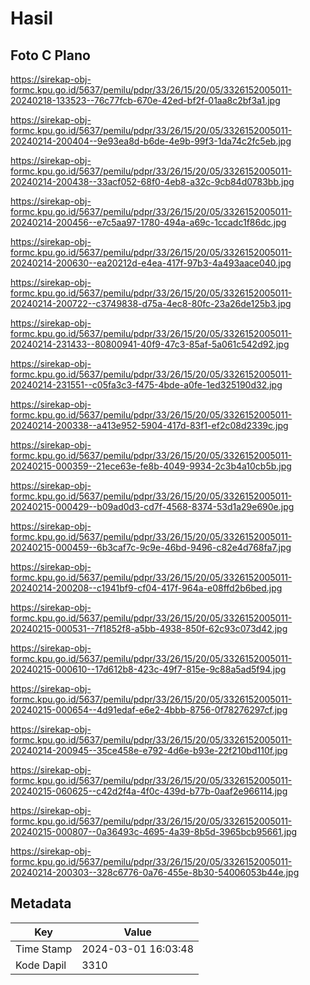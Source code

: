 # Hasil

## Foto C Plano

https://sirekap-obj-formc.kpu.go.id/5637/pemilu/pdpr/33/26/15/20/05/3326152005011-20240218-133523--76c77fcb-670e-42ed-bf2f-01aa8c2bf3a1.jpg

https://sirekap-obj-formc.kpu.go.id/5637/pemilu/pdpr/33/26/15/20/05/3326152005011-20240214-200404--9e93ea8d-b6de-4e9b-99f3-1da74c2fc5eb.jpg

https://sirekap-obj-formc.kpu.go.id/5637/pemilu/pdpr/33/26/15/20/05/3326152005011-20240214-200438--33acf052-68f0-4eb8-a32c-9cb84d0783bb.jpg

https://sirekap-obj-formc.kpu.go.id/5637/pemilu/pdpr/33/26/15/20/05/3326152005011-20240214-200456--e7c5aa97-1780-494a-a69c-1ccadc1f86dc.jpg

https://sirekap-obj-formc.kpu.go.id/5637/pemilu/pdpr/33/26/15/20/05/3326152005011-20240214-200630--ea20212d-e4ea-417f-97b3-4a493aace040.jpg

https://sirekap-obj-formc.kpu.go.id/5637/pemilu/pdpr/33/26/15/20/05/3326152005011-20240214-200722--c3749838-d75a-4ec8-80fc-23a26de125b3.jpg

https://sirekap-obj-formc.kpu.go.id/5637/pemilu/pdpr/33/26/15/20/05/3326152005011-20240214-231433--80800941-40f9-47c3-85af-5a061c542d92.jpg

https://sirekap-obj-formc.kpu.go.id/5637/pemilu/pdpr/33/26/15/20/05/3326152005011-20240214-231551--c05fa3c3-f475-4bde-a0fe-1ed325190d32.jpg

https://sirekap-obj-formc.kpu.go.id/5637/pemilu/pdpr/33/26/15/20/05/3326152005011-20240214-200338--a413e952-5904-417d-83f1-ef2c08d2339c.jpg

https://sirekap-obj-formc.kpu.go.id/5637/pemilu/pdpr/33/26/15/20/05/3326152005011-20240215-000359--21ece63e-fe8b-4049-9934-2c3b4a10cb5b.jpg

https://sirekap-obj-formc.kpu.go.id/5637/pemilu/pdpr/33/26/15/20/05/3326152005011-20240215-000429--b09ad0d3-cd7f-4568-8374-53d1a29e690e.jpg

https://sirekap-obj-formc.kpu.go.id/5637/pemilu/pdpr/33/26/15/20/05/3326152005011-20240215-000459--6b3caf7c-9c9e-46bd-9496-c82e4d768fa7.jpg

https://sirekap-obj-formc.kpu.go.id/5637/pemilu/pdpr/33/26/15/20/05/3326152005011-20240214-200208--c1941bf9-cf04-417f-964a-e08ffd2b6bed.jpg

https://sirekap-obj-formc.kpu.go.id/5637/pemilu/pdpr/33/26/15/20/05/3326152005011-20240215-000531--7f1852f8-a5bb-4938-850f-62c93c073d42.jpg

https://sirekap-obj-formc.kpu.go.id/5637/pemilu/pdpr/33/26/15/20/05/3326152005011-20240215-000610--17d612b8-423c-49f7-815e-9c88a5ad5f94.jpg

https://sirekap-obj-formc.kpu.go.id/5637/pemilu/pdpr/33/26/15/20/05/3326152005011-20240215-000654--4d91edaf-e6e2-4bbb-8756-0f78276297cf.jpg

https://sirekap-obj-formc.kpu.go.id/5637/pemilu/pdpr/33/26/15/20/05/3326152005011-20240214-200945--35ce458e-e792-4d6e-b93e-22f210bd110f.jpg

https://sirekap-obj-formc.kpu.go.id/5637/pemilu/pdpr/33/26/15/20/05/3326152005011-20240215-060625--c42d2f4a-4f0c-439d-b77b-0aaf2e966114.jpg

https://sirekap-obj-formc.kpu.go.id/5637/pemilu/pdpr/33/26/15/20/05/3326152005011-20240215-000807--0a36493c-4695-4a39-8b5d-3965bcb95661.jpg

https://sirekap-obj-formc.kpu.go.id/5637/pemilu/pdpr/33/26/15/20/05/3326152005011-20240214-200303--328c6776-0a76-455e-8b30-54006053b44e.jpg


## Metadata

| Key        | Value               |
| ---------- | ------------------- |
| Time Stamp | 2024-03-01 16:03:48 |
| Kode Dapil | 3310                |



